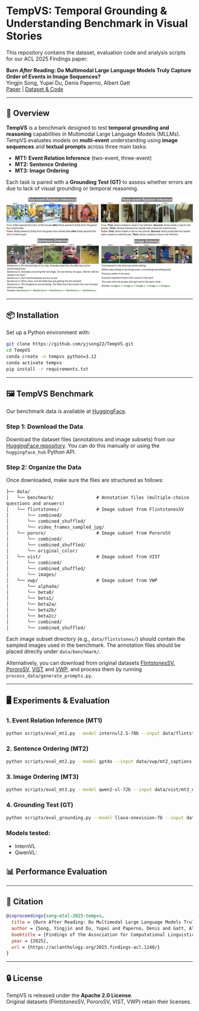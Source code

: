 # TempVS: Temporal Grounding & Understanding Benchmark in Visual Stories

This repository contains the dataset, evaluation code and analysis scripts for our ACL 2025 Findings paper:

**Burn *After* Reading: Do Multimodal Large Language Models Truly Capture Order of Events in Image Sequences?**  
Yingjin Song, Yupei Du, Denis Paperno, Albert Gatt  
[Paper](https://aclanthology.org/2025.findings-acl.1248/) | [Dataset & Code](https://github.com/yjsong22/TempVS)

---

## 📌 Overview

**TempVS** is a benchmark designed to test **temporal grounding and reasoning** capabilities in Multimodal Large Language Models (MLLMs). TempVS evaluates models on **multi-event** understanding using **image sequences** and **textual prompts** across three main tasks:

- **MT1: Event Relation Inference** (two-event, three-event)
- **MT2: Sentence Ordering**  
- **MT3: Image Ordering**  

Each task is paired with a **Grounding Test (GT)** to assess whether errors are due to lack of visual grounding or temporal reasoning.

![TempVS Examples](assets/examples.png)

---

## 📦 Installation

Set up a Python environment with:

```bash
git clone https://github.com/yjsong22/TempVS.git
cd TempVS
conda create -n tempvs python=3.12
conda activate tempvs
pip install -r requirements.txt
```

---

## 🖼️ TempVS Benchmark

Our benchmark data is available at [HuggingFace](https://huggingface.co/datasets/yingjins/TempVS).

### Step 1: Download the Data

Download the dataset files (annotations and image subsets) from our [HuggingFace repository](https://huggingface.co/datasets/yingjins/TempVS). You can do this manually or using the `huggingface_hub` Python API.


### Step 2: Organize the Data

Once downloaded, make sure the files are structured as follows:

```
├── data/
│   └── benchmark/                # Annotation files (multiple-choice questions and answers)
│   └── flintstones/              # Image subset from FlintstonesSV
│       └── combined/
│       └── combined_shuffled/
│       └── video_frames_sampled_jpg/
│   └── pororo/                   # Image subset from PororoSV
│       └── combined/
│       └── combined_shuffled/
│       └── original_color/
│   └── vist/                     # Image subset from VIST
│       └── combined/
│       └── combined_shuffled/
│       └── images/
│   └── vwp/                      # Image subset from VWP
│       └── alpha4a/
│       └── beta0/
│       └── beta1/
│       └── beta2a/
│       └── beta2b/
│       └── beta2c/
│       └── combined/
│       └── combined_shuffled/
```

Each image subset directory (e.g., `data/flintstones/`) should contain the sampled images used in the benchmark. The annotation files should be placed directly under `data/benchmark/`.


Alternatively, you can download from original datasets [FlintstonesSV](https://aclanthology.org/2021.emnlp-main.543/), [PororoSV](https://openaccess.thecvf.com/content_CVPR_2019/papers/Li_StoryGAN_A_Sequential_Conditional_GAN_for_Story_Visualization_CVPR_2019_paper.pdf), [VIST](https://visionandlanguage.net/VIST/dataset.html) and [VWP](https://huggingface.co/datasets/tonyhong/vwp), and process them by running `process_data/generate_prompts.py`.

---

## 🖥️ Experiments & Evaluation

### 1. **Event Relation Inference (MT1)**  
```bash
python scripts/eval_mt1.py --model internvl2.5-78b --input data/flintstones/mt1_samples.json
```

### 2. **Sentence Ordering (MT2)**  
```bash
python scripts/eval_mt2.py --model gpt4o --input data/vwp/mt2_captions.json
```

### 3. **Image Ordering (MT3)**  
```bash
python scripts/eval_mt3.py --model qwen2-vl-72b --input data/vist/mt3_events.json
```

### 4. **Grounding Test (GT)**  
```bash
python scripts/eval_grounding.py --model llava-onevision-7b --input data/pororo/grounding.json

```

### Models tested:
- InternVL
- QwenVL:


## 📊 Performance Evaluation


---

## 📜 Citation

```bibtex
@inproceedings{song-etal-2025-tempvs,
  title = {Burn After Reading: Do Multimodal Large Language Models Truly Capture Order of Events in Image Sequences?},
  author = {Song, Yingjin and Du, Yupei and Paperno, Denis and Gatt, Albert},
  booktitle = {Findings of the Association for Computational Linguistics: ACL 2025},
  year = {2025},
  url = {https://aclanthology.org/2025.findings-acl.1248/}
}
```

---

## 🔒 License

TempVS is released under the **Apache 2.0 License**.  
Original datasets (FlintstonesSV, PororoSV, VIST, VWP) retain their licenses.

